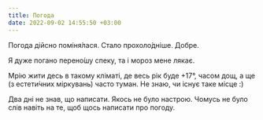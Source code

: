 ```yaml
---
title: Погода
date: 2022-09-02 14:55:50 +03:00
---
```


Погода дійсно поміня́лася. Стало прохоло́дніше. Добре.

Я дуже погано перено́шу спеку, та і мороз мене лякає.

Мрію жити десь в такому кліматі, де весь рік буде +17°, часом дощ, а ще (з естети́чних міркувань) часто туман. Не знаю, чи існує таке місце :)

Два дні не знав, що написати. Якось не було настрою. Чомусь не було слів навіть на те, щоб щось написати про погоду.
